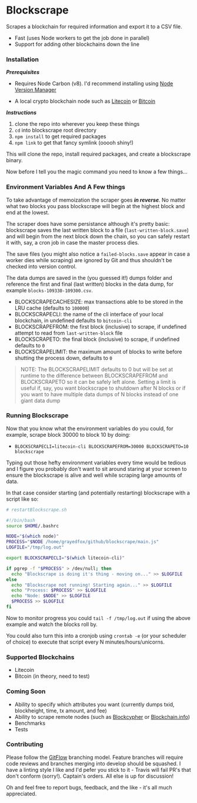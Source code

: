 # Blockscrape

Scrapes a blockchain for required information and export it to a CSV file.

* Fast (uses Node workers to get the job done in parallel)
* Support for adding other blockchains down the line

### Installation

***Prerequisites***

* Requires Node Carbon (v8). I'd recommend installing using [Node Version Manager][2]

* A local crypto blockchain node such as [Litecoin][3] or [Bitcoin][4]

***Instructions***

 1. clone the repo into wherever you keep these things
 2. `cd` into blockscrape root directory
 3. `npm install` to get required packages
 4. `npm link` to get that fancy symlink (ooooh shiny!)

This will clone the repo, install required packages, and create a blockscrape binary.

Now before I tell you the magic command you need to know a few things...

### Environment Variables And A Few things

To take advantage of memoization the scraper goes ***in reverse***. No matter what two blocks you pass
blockscrape will begin at the highest block and end at the lowest.

The scraper does have some persistance although it's pretty basic: blockscrape saves the last written block to a file (`last-written-block.save`) and will begin from the next block down the chain, so you can safely restart it with, say, a
cron job in case the master process dies.

The save files (you might also notice a `failed-blocks.save` appear in case a worker dies while scraping) are ignored
by Git and thus shouldn't be checked into version control.

The data dumps are saved in the (you guessed it!) dumps folder and reference the first and final (last written) blocks
in the data dump, for example `blocks-109330-109300.csv`.

* BLOCKSCRAPECACHESIZE: max transactions able to be stored in the LRU cache (defaults to `100000`)
* BLOCKSCRAPECLI: the name of the cli interface of your local blockchain, in undefined defaults to `bitcoin-cli`
* BLOCKSCRAPEFROM: the first block (inclusive) to scrape, if undefined attempt to read from `last-written-block` file
* BLOCKSCRAPETO: the final block (inclusive) to scrape, if undefined defaults to `0`
* BLOCKSCRAPELIMIT: the maximum amount of blocks to write before shutting the process down, defaults to `0`

> NOTE: The BLOCKSCRAPELIMIT defaults to 0 but will be set at runtime to the difference between BLOCKSCRAPEFROM and
BLOCKSCRAPETO so it can be safely left alone. Setting a limit is useful if, say, you want blockscrape to shutdown
after N blocks or if you want to have multiple data dumps of N blocks instead of one giant data dump

### Running Blockscrape

Now that you know what the environment variables do you could, for example, scrape block 30000 to block 10 by doing:

* `BLOCKSCRAPECLI=litecoin-cli BLOCKSCRAPEFROM=30000 BLOCKSCRAPETO=10 blockscrape`

Typing out those hefty environment variables every time would be tedious and I figure you probably don't want to sit
around staring at your screen to ensure the blockscrape is alive and well while scraping large amounts of data.

In that case consider starting (and potentially restarting) blockscrape with a script like so:

```bash
# restartBlockscrape.sh

#!/bin/bash
source $HOME/.bashrc

NODE="$(which node)"
PROCESS="$NODE /home/grayedfox/github/blockscrape/main.js"
LOGFILE="/tmp/log.out"

export BLOCKSCRAPECLI="$(which litecoin-cli)"

if pgrep -f "$PROCESS" > /dev/null; then
  echo "Blockscrape is doing it's thing - moving on..." >> $LOGFILE
else
  echo "Blockscrape not running! Starting again..." >> $LOGFILE
  echo "Process: $PROCESS" >> $LOGFILE
  echo "Node: $NODE" >> $LOGFILE
  $PROCESS >> $LOGFILE
fi
```

Now to monitor progress you could `tail -f /tmp/log.out` if using the above example and watch the blocks roll by.

You could also turn this into a cronjob using `crontab -e` (or your scheduler of choice) to execute that script every N minutes/hours/unicorns.

### Supported Blockchains

* Litecoin
* Bitcoin (in theory, need to test)

### Coming Soon

* Ability to specify which attributes you want (currently dumps txid, blockheight, time, tx amount, and fee)
* Ability to scrape remote nodes (such as [Blockcypher][5] or [Blockchain.info][6])
* Benchmarks
* Tests

### Contributing

Please follow the [GitFlow][1] branching model. Feature branches will require code reviews
and branches merging into develop should be squashed. I have a linting style I like and I'd pefer you stick to it -
Travis will fail PR's that don't conform (sorry!). Captain's orders. All else is up for discussion!

Oh and feel free to report bugs, feedback, and the like - it's all much appreciated.

[1]: http://nvie.com/posts/a-successful-git-branching-model/
[2]: https://github.com/creationix/nvm
[3]: https://litecoin.org
[4]: https://bitcoin.org/en/
[5]: https://live.blockcypher.com
[6]: https://blockchain.info/api
